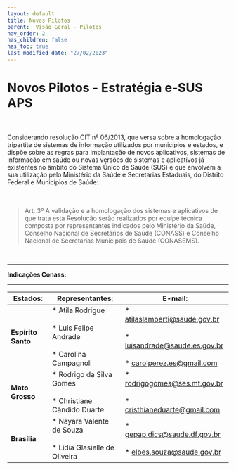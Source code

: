 ```yaml
---
layout: default
title: Novos Pilotos
parent:  Visão Geral - Pilotos
nav_order: 2
has_children: false
has_toc: true
last_modified_date: "27/02/2023"
---
```


# Novos Pilotos - Estratégia e-SUS APS

<br/>
<br/>
Considerando resolução CIT nº 06/2013, que versa sobre a homologação tripartite de sistemas de informação utilizados por municípios e estados, e dispõe sobre as regras para implantação de novos aplicativos, sistemas de informação em saúde ou novas versões de sistemas e aplicativos já existentes no âmbito do Sistema Único de Saúde (SUS) e que envolvem a sua utilização pelo Ministério da Saúde e Secretarias Estaduais, do Distrito Federal e Municípios de Saúde:
<br/>

<br/>
<br/>

>Art. 3º A validação e a homologação dos sistemas e aplicativos de que trata esta Resolução serão realizados por equipe técnica composta por representantes indicados pelo Ministério da Saúde, Conselho Nacional de Secretários de Saúde (CONASS) e Conselho Nacional de Secretarias Municipais de Saúde (CONASEMS).

</br>

<hr>

**Indicações Conass:**

<hr>

| **Estados:**       	| **Representantes:**                                                        	| **E-mail:**                                                                                         	|
|--------------------	|----------------------------------------------------------------------------	|-----------------------------------------------------------------------------------------------------	|
| **Espírito Santo** 	| * Atila Rodrigue<br><br>* Luis Felipe Andrade<br><br>* Carolina Campagnoli 	| * atilaslamberti@saude.gov.br<br><br>* luisandrade@saude.es.gov.br<br><br>* carolperez.es@gmail.com 	|
| **Mato Grosso**    	| * Rodrigo da Silva Gomes<br><br>* Christiane Cândido Duarte                	| * rodrigogomes@ses.mt.gov.br<br><br>* cristhianeduarte@gmail.com                                    	|
| **Brasília**       	| * Nayara Valente de Souza<br><br>* Lídia Glasielle de Oliveira             	| * gepap.dics@saude.df.gov.br<br><br>* elbes.souza@saude.gov.br                                      	|

